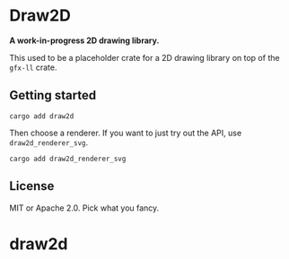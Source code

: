 # Draw2D
**A work-in-progress 2D drawing library.**

This used to be a placeholder crate for a 2D drawing library on top of the `gfx-ll` crate.

## Getting started

```
cargo add draw2d
```

Then choose a renderer. If you want to just try out the API, use `draw2d_renderer_svg`.

```
cargo add draw2d_renderer_svg
```

## License
MIT or Apache 2.0. Pick what you fancy.
# draw2d
